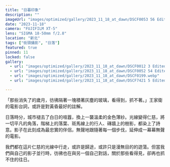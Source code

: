 ```yaml
---
title: "日暮印象"
description: ""
imageUrl: "images/optimized/gallery/2023_11_18_at_dawn/DSCF0053 56 Edited.webp" 
date: "2023-11-18"
camera: "FUJIFILM XT-5"
lens: "SIGMA 18-50mm f/2.8"
location: "新北"
tags: ["街頭攝影", "日落"]
featured: true
pinned: 11
locked: false
gallery:
  - url: "images/optimized/gallery/2023_11_18_at_dawn/DSCF0012 3 Edited.webp"
  - url: "images/optimized/gallery/2023_11_18_at_dawn/DSCF0052 54 Edited.webp"
  - url: "images/optimized/gallery/2023_11_18_at_dawn/DSCF0199.webp"
  - url: "images/optimized/gallery/2023_11_18_at_dawn/DSCF7421 5 Edited.webp"

---
```


「那些消失了的歲月，彷彿隔著一塊積著灰塵的玻璃，看得到，抓不著。」王家衛的電影台詞，或許是對黃昏最好的註解。

日落時分，城市褪去了白日的喧囂，換上一襲溫柔的金色薄紗。光線變得仁慈，將一切平凡的角落，階梯上的落葉、斑馬線上的行人、磚牆上的樹影，都染上了詩意。影子在此刻成為最忠實的伴侶，無聲地跟隨著每一個步伐，延伸成一幕幕無聲的電影。

我們都在這片仁慈的光線中行走，或許是歸途，或許只是漫無目的的遊蕩。但當我們與自己的影子並行時，彷彿也在與另一個自己對話，關於那些看得見，卻再也抓不住的往日。